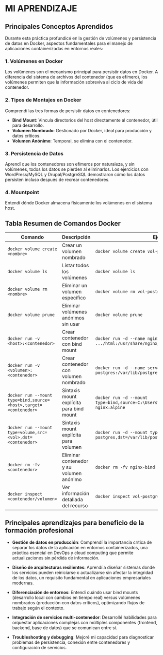 # MI APRENDIZAJE

## Principales Conceptos Aprendidos

Durante esta práctica profundicé en la gestión de volúmenes y persistencia de datos en Docker, aspectos fundamentales para el manejo de aplicaciones containerizadas en entornos reales:

### 1. **Volúmenes en Docker**
Los volúmenes son el mecanismo principal para persistir datos en Docker. A diferencia del sistema de archivos del contenedor (que es efímero), los volúmenes permiten que la información sobreviva al ciclo de vida del contenedor. 

### 2. **Tipos de Montajes en Docker**
Comprendí las tres formas de persistir datos en contenedores:
- **Bind Mount**: Vincula directorios del host directamente al contenedor, útil para desarrollo.
- **Volumen Nombrado**: Gestionado por Docker, ideal para producción y datos críticos.
- **Volumen Anónimo**: Temporal, se elimina con el contenedor.

### 3. **Persistencia de Datos**
Aprendí que los contenedores son efímeros por naturaleza, y sin volúmenes, todos los datos se pierden al eliminarlos. Los ejercicios con WordPress/MySQL y Drupal/PostgreSQL demostraron cómo los datos persisten incluso después de recrear contenedores.

### 4. **Mountpoint**
Entendí dónde Docker almacena físicamente los volúmenes en el sistema host.

## Tabla Resumen de Comandos Docker

| Comando | Descripción | Ejemplo Aplicado |
|---------|-------------|------------------|
| `docker volume create <nombre>` | Crear un volumen nombrado | `docker volume create vol-postgres` |
| `docker volume ls` | Listar todos los volúmenes | `docker volume ls` |
| `docker volume rm <nombre>` | Eliminar un volumen específico | `docker volume rm vol-postgres` |
| `docker volume prune` | Eliminar volúmenes anónimos sin usar | `docker volume prune` |
| `docker run -v <host>:<contenedor>` | Crear contenedor con bind mount | `docker run -d --name nginx-bind -v .../html:/usr/share/nginx/html nginx:alpine` |
| `docker run -v <volumen>:<contenedor>` | Crear contenedor con volumen nombrado | `docker run -d --name server-postgres -v vol-postgres:/var/lib/postgresql/data postgres` |
| `docker run --mount type=bind,source=<host>,target=<contenedor>` | Sintaxis mount explícita para bind mount | `docker run -d --mount type=bind,source=C:\Users\...\html,target=/usr/share/nginx/html nginx:alpine` |
| `docker run --mount type=volume,src=<vol>,dst=<contenedor>` | Sintaxis mount explícita para volumen | `docker run -d --mount type=volume,src=vol-postgres,dst=/var/lib/postgresql/data postgres` |
| `docker rm -fv <contenedor>` | Eliminar contenedor y su volumen anónimo | `docker rm -fv nginx-bind` |
| `docker inspect <contenedor/volumen>` | Ver información detallada del recurso | `docker inspect vol-postgres` |

## Principales aprendizajes para beneficio de la formación profesional

- **Gestión de datos en producción**: Comprendí la importancia crítica de separar los datos de la aplicación en entornos containerizados, una práctica esencial en DevOps y cloud computing que permite actualizaciones sin pérdida de información.

- **Diseño de arquitecturas resilientes**: Aprendí a diseñar sistemas donde los servicios pueden reiniciarse o actualizarse sin afectar la integridad de los datos, un requisito fundamental en aplicaciones empresariales modernas.

- **Diferenciación de entornos**: Entendí cuándo usar bind mounts (desarrollo local con cambios en tiempo real) versus volúmenes nombrados (producción con datos críticos), optimizando flujos de trabajo según el contexto.

- **Integración de servicios multi-contenedor**: Desarrollé habilidades para orquestar aplicaciones complejas con múltiples componentes (frontend, backend, base de datos) que se comunican entre sí.

- **Troubleshooting y debugging**: Mejoré mi capacidad para diagnosticar problemas de persistencia, conexión entre contenedores y configuración de servicios.
